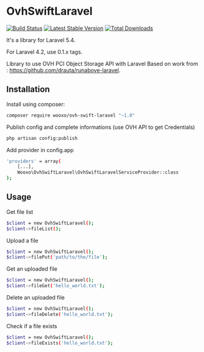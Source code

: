 # OvhSwiftLaravel

[![Build Status](https://travis-ci.org/wooxo/OvhSwiftLaravel.svg?branch=master)](https://travis-ci.org/wooxo/OvhSwiftLaravel)
[![Latest Stable Version](https://poser.pugx.org/wooxo/ovh-swift-laravel/v/stable.png)](https://packagist.org/packages/wooxo/ovh-swift-laravel) [![Total Downloads](https://poser.pugx.org/wooxo/ovh-swift-laravel/downloads.png)](https://packagist.org/packages/wooxo/ovh-swift-laravel)

It's a library for Laravel 5.4.

For Laravel 4.2, use 0.1.x tags.

Library to use OVH PCI Object Storage API with Laravel
Based on work from : https://github.com/drauta/runabove-laravel.

Installation
------------

Install using composer:
```bash
composer require wooxo/ovh-swift-laravel "~1.0"
```

Publish config and complete informations (use OVH API to get Credentials)
```bash
php artisan config:publish 
```

Add provider in config.app
```bash
'providers' = array(
    [...],
    Wooxo\OvhSwiftLaravel\OvhSwiftLaravelServiceProvider::class
);
```

Usage
------------

Get file list
```bash
$client = new OvhSwiftLaravel();
$client->fileList();
```

Upload a file
```bash
$client = new OvhSwiftLaravel();
$client->filePut('path/to/the/file');
```

Get an uploaded file
```bash
$client = new OvhSwiftLaravel();
$client->fileGet('hello_world.txt');
```

Delete an uploaded file
```bash
$client = new OvhSwiftLaravel();
$client->fileDelete('hello_world.txt');
```

Check if a file exists
```bash
$client = new OvhSwiftLaravel();
$client->fileExists('hello_world.txt');
```
